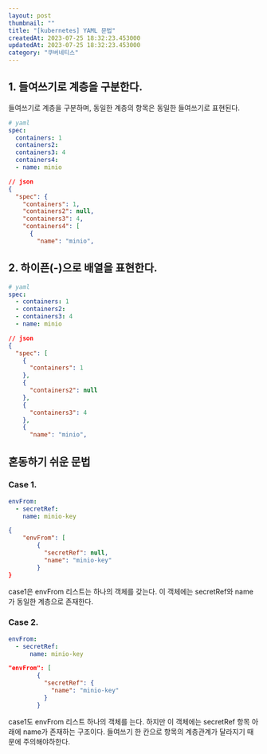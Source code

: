 ```yaml
---
layout: post
thumbnail: ""
title: "[kubernetes] YAML 문법"
createdAt: 2023-07-25 18:32:23.453000
updatedAt: 2023-07-25 18:32:23.453000
category: "쿠버네티스"
---
```

## 1. 들여쓰기로 계층을 구분한다.

들여쓰기로 계층을 구분하며, 동일한 계층의 항목은 동일한 들여쓰기로 표현된다.

``````yaml
# yaml
spec:
  containers: 1
  containers2:
  containers3: 4
  containers4:
  - name: minio
``````

``````json
// json
{
  "spec": {
    "containers": 1,
    "containers2": null,
    "containers3": 4,
    "containers4": [
      {
        "name": "minio",
``````

## 2. 하이픈(-)으로 배열을 표현한다.

``````yaml
# yaml
spec:
  - containers: 1
  - containers2:
  -	containers3: 4
  - name: minio
``````

``````json
// json
{
  "spec": [
    {
      "containers": 1
    },
    {
      "containers2": null
    },
    {
      "containers3": 4
    },
    {
      "name": "minio",
``````

## 혼동하기 쉬운 문법

### Case 1.

``````yaml
envFrom:
  - secretRef:
    name: minio-key
``````

``````json
{
	"envFrom": [
        {
          "secretRef": null,
          "name": "minio-key"
        }
}
``````

 case1은 envFrom 리스트는 하나의 객체를 갖는다. 이 객체에는 secretRef와 name가 동일한 계층으로 존재한다.

### Case 2.

``````yaml
envFrom:
  - secretRef:
      name: minio-key
``````

``````json
"envFrom": [
        {
          "secretRef": {
            "name": "minio-key"
          }
        }
``````

 case1도 envFrom 리스트 하나의 객체를 는다. 하지만 이 객체에는 secretRef 항목 아래에 name가 존재하는 구조이다. 들여쓰기 한 칸으로 항목의 계층관계가 달라지기 때문에 주의해야하한다.
